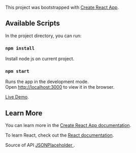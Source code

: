 This project was bootstrapped with [Create React App](https://github.com/facebook/create-react-app).

## Available Scripts

In the project directory, you can run:

### `npm install`

Install node js on current project.

### `npm start`

Runs the app in the development mode.<br>
Open [http://localhost:3000](http://localhost:3000) to view it in the browser.

[Live Demo](https://simple-blog-bayu.herokuapp.com/).

## Learn More

You can learn more in the [Create React App documentation](https://facebook.github.io/create-react-app/docs/getting-started).

To learn React, check out the [React documentation](https://reactjs.org/).

Source of API [ JSONPlaceholder ](https://jsonplaceholder.typicode.com/).